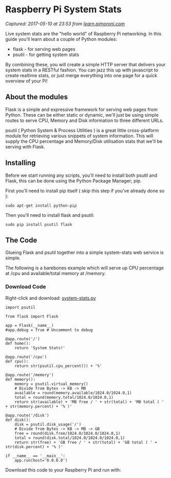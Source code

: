 # Raspberry Pi System Stats

_Captured: 2017-05-10 at 23:53 from [learn.pimoroni.com](https://learn.pimoroni.com/tutorial/networked-pi/raspberry-pi-system-stats-python)_

Live system stats are the "hello world" of Raspberry Pi networking. In this guide you'll learn about a couple of Python modules:

  * flask - for serving web pages
  * psutil - for getting system stats

By combining these, you will create a simple HTTP server that delivers your system stats in a RESTful fashion. You can jazz this up with javascript to create realtime stats, or just merge everything into one page for a quick overview of your Pi!

## About the modules

Flask is a simple and expressive framework for serving web pages from Python. These can be either static or dynamic, we'll just be using simple routes to serve CPU, Memory and Disk information to three different URLs.

psutil ( Python System & Process Utilities ) is a great little cross-platform module for retrieving various snippets of system information. This will supply the CPU percentage and Memory/Disk utilisation stats that we'll be serving with Flask.

## Installing

Before we start running any scripts, you'll need to install both psutil and Flask, this can be done using the Python Package Manager; pip.

First you'll need to install pip itself ( skip this step if you've already done so ):
    
    
    sudo apt-get install python-pip
    

Then you'll need to install flask and psutil:
    
    
    sudo pip install psutil flask
    

## The Code

Glueing Flask and psutil together into a simple system-stats web service is simple.

The following is a barebones example which will serve up CPU percentage at /cpu and available/total memory at /memory.

### Download Code

Right-click and download: [system-stats.py](https://learn.pimoroni.com/tutorial/networked-pi/system-stats.py)
    
    
    import psutil
    
    from flask import Flask
    
    app = Flask(__name__)
    #app.debug = True # Uncomment to debug
    
    @app.route('/')
    def home():
        return 'System Stats!'
    
    @app.route('/cpu')
    def cpu():
        return str(psutil.cpu_percent()) + '%'
    
    @app.route('/memory')
    def memory():
        memory = psutil.virtual_memory()
        # Divide from Bytes -> KB -> MB
        available = round(memory.available/1024.0/1024.0,1)
        total = round(memory.total/1024.0/1024.0,1)
        return str(available) + 'MB free / ' + str(total) + 'MB total ( ' + str(memory.percent) + '% )'
    
    @app.route('/disk')
    def disk():
        disk = psutil.disk_usage('/')
        # Divide from Bytes -> KB -> MB -> GB
        free = round(disk.free/1024.0/1024.0/1024.0,1)
        total = round(disk.total/1024.0/1024.0/1024.0,1)
        return str(free) + 'GB free / ' + str(total) + 'GB total ( ' + str(disk.percent) + '% )'
    
    if __name__ == '__main__':
        app.run(host='0.0.0.0')
    

Download this code to your Raspberry Pi and run with:
